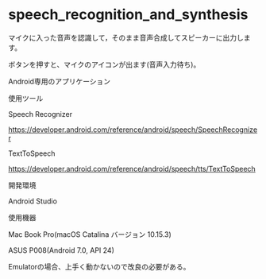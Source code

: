 # speech_recognition_and_synthesis

マイクに入った音声を認識して，そのまま音声合成してスピーカーに出力します。

ボタンを押すと、マイクのアイコンが出ます(音声入力待ち)。

Android専用のアプリケーション

使用ツール

Speech Recognizer

https://developer.android.com/reference/android/speech/SpeechRecognizer

TextToSpeech

https://developer.android.com/reference/android/speech/tts/TextToSpeech


開発環境

Android Studio

使用機器

Mac Book Pro(macOS Catalina バージョン 10.15.3)

ASUS P008(Android 7.0, API 24)

Emulatorの場合、上手く動かないので改良の必要がある。
